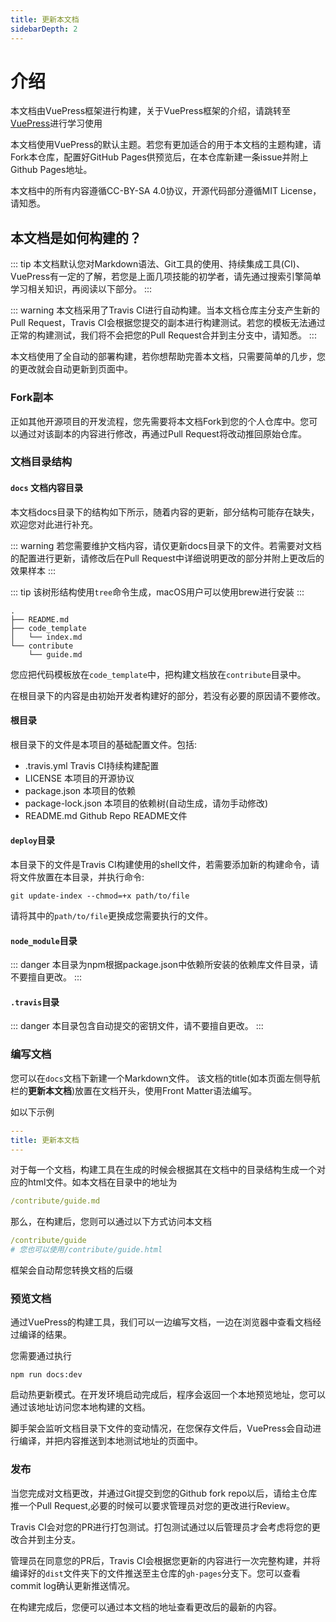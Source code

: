```yaml
---
title: 更新本文档
sidebarDepth: 2
---
```


# 介绍
本文档由VuePress框架进行构建，关于VuePress框架的介绍，请跳转至[VuePress](https://vuepress.vuejs.org/zh/)进行学习使用

本文档使用VuePress的默认主题。若您有更加适合的用于本文档的主题构建，请Fork本仓库，配置好GitHub Pages供预览后，在本仓库新建一条issue并附上Github Pages地址。

本文档中的所有内容遵循CC-BY-SA 4.0协议，开源代码部分遵循MIT License，请知悉。

## 本文档是如何构建的？
::: tip
本文档默认您对Markdown语法、Git工具的使用、持续集成工具(CI)、VuePress有一定的了解，若您是上面几项技能的初学者，请先通过搜索引擎简单学习相关知识，再阅读以下部分。
:::

::: warning
本文档采用了Travis CI进行自动构建。当本文档仓库主分支产生新的Pull Request，Travis CI会根据您提交的副本进行构建测试。若您的模板无法通过正常的构建测试，我们将不会把您的Pull Request合并到主分支中，请知悉。
:::

本文档使用了全自动的部署构建，若你想帮助完善本文档，只需要简单的几步，您的更改就会自动更新到页面中。

### Fork副本
正如其他开源项目的开发流程，您先需要将本文档Fork到您的个人仓库中。您可以通过对该副本的内容进行修改，再通过Pull Request将改动推回原始仓库。

### 文档目录结构
#### `docs` 文档内容目录
本文档docs目录下的结构如下所示，随着内容的更新，部分结构可能存在缺失，欢迎您对此进行补充。

::: warning
若您需要维护文档内容，请仅更新docs目录下的文件。若需要对文档的配置进行更新，请修改后在Pull Request中详细说明更改的部分并附上更改后的效果样本
:::

::: tip
该树形结构使用`tree`命令生成，macOS用户可以使用brew进行安装
:::
```
.
├── README.md
├── code_template
│   └── index.md
└── contribute
    └── guide.md
```
您应把代码模板放在`code_template`中，把构建文档放在`contribute`目录中。

在根目录下的内容是由初始开发者构建好的部分，若没有必要的原因请不要修改。

#### 根目录
根目录下的文件是本项目的基础配置文件。包括:
* .travis.yml Travis CI持续构建配置
* LICENSE 本项目的开源协议
* package.json 本项目的依赖
* package-lock.json 本项目的依赖树(自动生成，请勿手动修改)
* README.md Github Repo README文件

#### `deploy`目录
本目录下的文件是Travis CI构建使用的shell文件，若需要添加新的构建命令，请将文件放置在本目录，并执行命令:
```shell script
git update-index --chmod=+x path/to/file
```
请将其中的`path/to/file`更换成您需要执行的文件。

#### `node_module`目录
::: danger
本目录为npm根据package.json中依赖所安装的依赖库文件目录，请不要擅自更改。
:::
#### `.travis`目录
::: danger
本目录包含自动提交的密钥文件，请不要擅自更改。 
:::

### 编写文档
您可以在`docs`文档下新建一个Markdown文件。
该文档的title(如本页面左侧导航栏的**更新本文档**)放置在文档开头，使用Front Matter语法编写。

如以下示例
```yaml
---
title: 更新本文档
---
```

对于每一个文档，构建工具在生成的时候会根据其在文档中的目录结构生成一个对应的html文件。如本文档在目录中的地址为
```yaml
/contribute/guide.md
```
那么，在构建后，您则可以通过以下方式访问本文档
```yaml
/contribute/guide
# 您也可以使用/contribute/guide.html
```
框架会自动帮您转换文档的后缀

### 预览文档
通过VuePress的构建工具，我们可以一边编写文档，一边在浏览器中查看文档经过编译的结果。

您需要通过执行
```shell script
npm run docs:dev
```
启动热更新模式。在开发环境启动完成后，程序会返回一个本地预览地址，您可以通过该地址访问您本地构建的文档。

脚手架会监听文档目录下文件的变动情况，在您保存文件后，VuePress会自动进行编译，并把内容推送到本地测试地址的页面中。

### 发布
当您完成对文档更改，并通过Git提交到您的Github fork repo以后，请给主仓库推一个Pull Request,必要的时候可以要求管理员对您的更改进行Review。

Travis CI会对您的PR进行打包测试。打包测试通过以后管理员才会考虑将您的更改合并到主分支。

管理员在同意您的PR后，Travis CI会根据您更新的内容进行一次完整构建，并将编译好的`dist`文件夹下的文件推送至主仓库的`gh-pages`分支下。您可以查看commit log确认更新推送情况。

在构建完成后，您便可以通过本文档的地址查看更改后的最新的内容。
